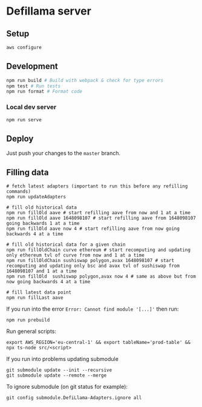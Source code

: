 # Defillama server

## Setup

```bash
aws configure
```

## Development

```bash
npm run build # Build with webpack & check for type errors
npm test # Run tests
npm run format # Format code
```

### Local dev server

```bash
npm run serve
```

## Deploy

Just push your changes to the `master` branch.

## Filling data

```
# fetch latest adapters (important to run this before any refilling commands)
npm run updateAdapters

# fill old historical data
npm run fillOld aave # start refilling aave from now and 1 at a time
npm run fillOld aave 1648098107 # start refilling aave from 1648098107 going backwards 1 at a time
npm run fillOld aave now 4 # start refilling aave from now going backwards 4 at a time

# fill old historical data for a given chain
npm run fillOldChain curve ethereum # start recomputing and updating only ethereum tvl of curve from now and 1 at a time
npm run fillOldChain sushiswap polygon,avax 1648098107 # start recomputing and updating only bsc and avax tvl of sushiswap from 1648098107 and 1 at a time
npm run fillOld  sushiswap polygon,avax now 4 # same as above but from now going backwards 4 at a time

# fill latest data point
npm run fillLast aave
```

If you run into the error `Error: Cannot find module '[...]'` then run:

```
npm run prebuild
```

Run general scripts:

```
export AWS_REGION='eu-central-1' && export tableName='prod-table' && npx ts-node src/<script>
```

If you run into problems updating submodule

```
git submodule update --init --recursive
git submodule update --remote --merge
```

To ignore submodule (on git status for example):

```
git config submodule.DefiLlama-Adapters.ignore all
```
